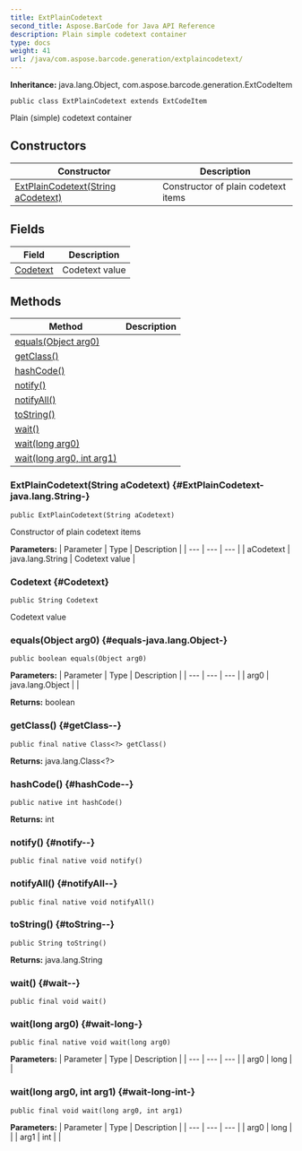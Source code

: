 ```yaml
---
title: ExtPlainCodetext
second_title: Aspose.BarCode for Java API Reference
description: Plain simple codetext container
type: docs
weight: 41
url: /java/com.aspose.barcode.generation/extplaincodetext/
---
```

**Inheritance:**
java.lang.Object, com.aspose.barcode.generation.ExtCodeItem
```
public class ExtPlainCodetext extends ExtCodeItem
```

Plain (simple) codetext container
## Constructors

| Constructor | Description |
| --- | --- |
| [ExtPlainCodetext(String aCodetext)](#ExtPlainCodetext-java.lang.String-) | Constructor of plain codetext items |
## Fields

| Field | Description |
| --- | --- |
| [Codetext](#Codetext) | Codetext value |
## Methods

| Method | Description |
| --- | --- |
| [equals(Object arg0)](#equals-java.lang.Object-) |  |
| [getClass()](#getClass--) |  |
| [hashCode()](#hashCode--) |  |
| [notify()](#notify--) |  |
| [notifyAll()](#notifyAll--) |  |
| [toString()](#toString--) |  |
| [wait()](#wait--) |  |
| [wait(long arg0)](#wait-long-) |  |
| [wait(long arg0, int arg1)](#wait-long-int-) |  |
### ExtPlainCodetext(String aCodetext) {#ExtPlainCodetext-java.lang.String-}
```
public ExtPlainCodetext(String aCodetext)
```


Constructor of plain codetext items

**Parameters:**
| Parameter | Type | Description |
| --- | --- | --- |
| aCodetext | java.lang.String | Codetext value |

### Codetext {#Codetext}
```
public String Codetext
```


Codetext value

### equals(Object arg0) {#equals-java.lang.Object-}
```
public boolean equals(Object arg0)
```




**Parameters:**
| Parameter | Type | Description |
| --- | --- | --- |
| arg0 | java.lang.Object |  |

**Returns:**
boolean
### getClass() {#getClass--}
```
public final native Class<?> getClass()
```




**Returns:**
java.lang.Class<?>
### hashCode() {#hashCode--}
```
public native int hashCode()
```




**Returns:**
int
### notify() {#notify--}
```
public final native void notify()
```




### notifyAll() {#notifyAll--}
```
public final native void notifyAll()
```




### toString() {#toString--}
```
public String toString()
```




**Returns:**
java.lang.String
### wait() {#wait--}
```
public final void wait()
```




### wait(long arg0) {#wait-long-}
```
public final native void wait(long arg0)
```




**Parameters:**
| Parameter | Type | Description |
| --- | --- | --- |
| arg0 | long |  |

### wait(long arg0, int arg1) {#wait-long-int-}
```
public final void wait(long arg0, int arg1)
```




**Parameters:**
| Parameter | Type | Description |
| --- | --- | --- |
| arg0 | long |  |
| arg1 | int |  |

